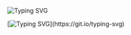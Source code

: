 ![Typing SVG](https://readme-typing-svg.herokuapp.com/?lines=HEY+GUYS+I+AM+MAHESH+KADALI;SO+YOU+WANNA+KNOW+ABOUT+ME;SO+I'LL+SAY+YOU+THEN;I+AM+STUDYING+10TH+CLASS;I+AM+NOT+SINGLE;I+LOVE+CODING;I+KNOW+MANY+COURSES+LIKE;PYTHON+JAVA+C±±;MANY+MORE;I+AM+A+PROFESSIONAL+CODER;I+KNOW+MAKING+BOTS;ALREADY+I+THINK;YOU+SAW+OK+LEAVE;I+MADE+MANY+PROJECTS+AND+THEY+ARE+SUCCESSFULL;BYE+FOR+NOW)</p>
<p align="center">

[![Typing SVG](https://readme-typing-svg.herokuapp.com?font=Fira+Code&pause=1000&color=FF77F4&repeat=false&random=false&width=435&lines=HI+MY+GF+NAME+IS+KEERTHANA.;ALIAS+PANDU.;HER+BIRTHDAY+ON+16TH+NOVEMBER+2008.)](https://git.io/typing-svg)
